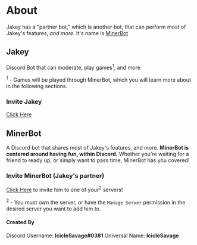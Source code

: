 # **About**

Jakey has a "partner bot," which is another bot, that can perform most of Jakey's features, *and more*. It's name is [MinerBot](https://github.com/IcicleSavage/jakey/blob/main/README.md#minerbot)

## Jakey
Discord Bot that can moderate, play games<sup>1</sup>, and more

<sup>1</sup> - Games will be played through MinerBot, which you will learn more about in the following sections.
### Invite Jakey
[Click Here](https://discord.com/oauth2/authorize/?permissions=1446378576&scope=bot&client_id=744692475788001342)

## MinerBot
A Discord bot that shares most of Jakey's features, and more. **MinerBot is centered around having fun, within Discord.** Whether you're waiting for a friend to ready up, or simply want to pass time, MinerBot has you covered!

### Invite MinerBot (Jakey's partner)
[Click Here](https://discord.com/oauth2/authorize?client_id=767055142544605194&scope=bot&permissions=1543892056) to invite him to one of your<sup>2</sup> servers!

<sup>2</sup> - You must own the server, or have the `Manage Server` permission in the desired server you want to add him to.



#### **Created By**
Discord Username: **IcicleSavage#0381**
Universal Name: **IcicleSavage**
